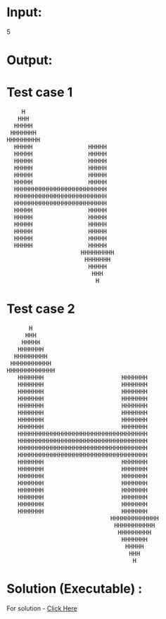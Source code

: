 # Input:
5
# Output:
# Test case 1
<pre>
    H
   HHH
  HHHHH
 HHHHHHH
HHHHHHHHH
  HHHHH               HHHHH
  HHHHH               HHHHH
  HHHHH               HHHHH
  HHHHH               HHHHH
  HHHHH               HHHHH
  HHHHH               HHHHH
  HHHHHHHHHHHHHHHHHHHHHHHHH
  HHHHHHHHHHHHHHHHHHHHHHHHH
  HHHHHHHHHHHHHHHHHHHHHHHHH
  HHHHH               HHHHH
  HHHHH               HHHHH
  HHHHH               HHHHH
  HHHHH               HHHHH
  HHHHH               HHHHH
  HHHHH               HHHHH
                    HHHHHHHHH
                     HHHHHHH
                      HHHHH
                       HHH
                        H</pre>
# Test case 2
<pre>
      H
     HHH
    HHHHH
   HHHHHHH
  HHHHHHHHH
 HHHHHHHHHHH
HHHHHHHHHHHHH
   HHHHHHH                     HHHHHHH
   HHHHHHH                     HHHHHHH
   HHHHHHH                     HHHHHHH
   HHHHHHH                     HHHHHHH
   HHHHHHH                     HHHHHHH
   HHHHHHH                     HHHHHHH
   HHHHHHH                     HHHHHHH
   HHHHHHH                     HHHHHHH
   HHHHHHHHHHHHHHHHHHHHHHHHHHHHHHHHHHH
   HHHHHHHHHHHHHHHHHHHHHHHHHHHHHHHHHHH
   HHHHHHHHHHHHHHHHHHHHHHHHHHHHHHHHHHH
   HHHHHHHHHHHHHHHHHHHHHHHHHHHHHHHHHHH
   HHHHHHH                     HHHHHHH
   HHHHHHH                     HHHHHHH
   HHHHHHH                     HHHHHHH
   HHHHHHH                     HHHHHHH
   HHHHHHH                     HHHHHHH
   HHHHHHH                     HHHHHHH
   HHHHHHH                     HHHHHHH
   HHHHHHH                     HHHHHHH
                            HHHHHHHHHHHHH
                             HHHHHHHHHHH
                              HHHHHHHHH
                               HHHHHHH
                                HHHHH
                                 HHH
                                  H</pre>

# Solution (Executable) :
For solution - [Click Here](https://ide.geeksforgeeks.org/bmFtPgLOi9)
